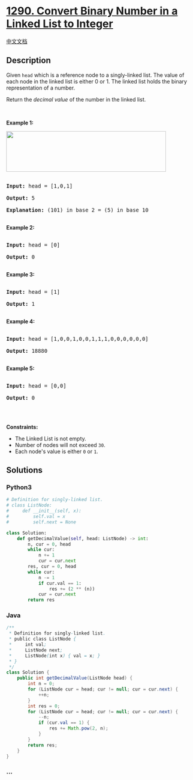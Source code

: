 # [1290. Convert Binary Number in a Linked List to Integer](https://leetcode.com/problems/convert-binary-number-in-a-linked-list-to-integer)

[中文文档](/solution/1200-1299/1290.Convert%20Binary%20Number%20in%20a%20Linked%20List%20to%20Integer/README.md)

## Description

<p>Given <code>head</code> which is a reference node to&nbsp;a singly-linked list. The value of each node in the linked list is either 0 or 1. The linked list holds the binary representation of a number.</p>

<p>Return the <em>decimal value</em> of the number in the linked list.</p>

<p>&nbsp;</p>

<p><strong>Example 1:</strong></p>

<img alt="" src="https://cdn.jsdelivr.net/gh/doocs/leetcode@main/solution/1200-1299/1290.Convert%20Binary%20Number%20in%20a%20Linked%20List%20to%20Integer/images/graph-1.png" style="width: 426px; height: 108px;" />

<pre>

<strong>Input:</strong> head = [1,0,1]

<strong>Output:</strong> 5

<strong>Explanation:</strong> (101) in base 2 = (5) in base 10

</pre>

<p><strong>Example 2:</strong></p>

<pre>

<strong>Input:</strong> head = [0]

<strong>Output:</strong> 0

</pre>

<p><strong>Example 3:</strong></p>

<pre>

<strong>Input:</strong> head = [1]

<strong>Output:</strong> 1

</pre>

<p><strong>Example 4:</strong></p>

<pre>

<strong>Input:</strong> head = [1,0,0,1,0,0,1,1,1,0,0,0,0,0,0]

<strong>Output:</strong> 18880

</pre>

<p><strong>Example 5:</strong></p>

<pre>

<strong>Input:</strong> head = [0,0]

<strong>Output:</strong> 0

</pre>

<p>&nbsp;</p>

<p><strong>Constraints:</strong></p>

<ul>
	<li>The Linked List is not empty.</li>
	<li>Number of nodes&nbsp;will not exceed <code>30</code>.</li>
	<li>Each node&#39;s value is either&nbsp;<code>0</code> or <code>1</code>.</li>
</ul>

## Solutions

<!-- tabs:start -->

### **Python3**

```python
# Definition for singly-linked list.
# class ListNode:
#     def __init__(self, x):
#         self.val = x
#         self.next = None

class Solution:
    def getDecimalValue(self, head: ListNode) -> int:
        n, cur = 0, head
        while cur:
            n += 1
            cur = cur.next
        res, cur = 0, head
        while cur:
            n -= 1
            if cur.val == 1:
                res += (2 ** (n))
            cur = cur.next
        return res
```

### **Java**

```java
/**
 * Definition for singly-linked list.
 * public class ListNode {
 *     int val;
 *     ListNode next;
 *     ListNode(int x) { val = x; }
 * }
 */
class Solution {
    public int getDecimalValue(ListNode head) {
        int n = 0;
        for (ListNode cur = head; cur != null; cur = cur.next) {
            ++n;
        }
        int res = 0;
        for (ListNode cur = head; cur != null; cur = cur.next) {
            --n;
            if (cur.val == 1) {
                res += Math.pow(2, n);
            }
        }
        return res;
    }
}
```

### **...**

```

```

<!-- tabs:end -->
